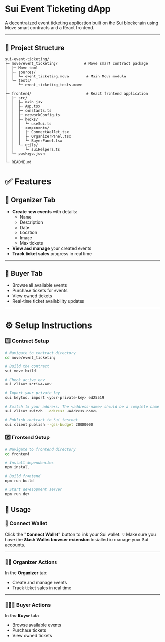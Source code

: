 # Sui Event Ticketing dApp

A decentralized event ticketing application built on the Sui blockchain using Move smart contracts and a React frontend.

---

## 📁 Project Structure

```plaintext
sui-event-ticketing/
├─ move/event_ticketing/            # Move smart contract package
│  ├─ Move.toml                     
│  ├─ sources/
│  │  └─ event_ticketing.move        # Main Move module
│  └─ tests/
│     └─ event_ticketing_tests.move  
│
├─ frontend/                         # React frontend application
│  ├─ src/
│  │  ├─ main.jsx                   
│  │  ├─ App.tsx                     
│  │  ├─ constants.ts                
│  │  ├─ networkConfig.ts            
│  │  ├─ hooks/
│  │  │  └─ useSui.ts                 
│  │  ├─ components/
│  │  │  ├─ ConnectWallet.tsx         
│  │  │  ├─ OrganizerPanel.tsx        
│  │  │  └─ BuyerPanel.tsx            
│  │  └─ utils/
│  │     └─ suiHelpers.ts            
│  └─ package.json
│
└─ README.md
```
# ✅ Features

## 🎫 Organizer Tab
- **Create new events** with details:
  - Name
  - Description
  - Date
  - Location
  - Image
  - Max tickets
- **View and manage** your created events
- **Track ticket sales** progress in real time

---

## 🛒 Buyer Tab
- Browse all available events
- Purchase tickets for events
- View owned tickets
- Real-time ticket availability updates

---

# ⚙️ Setup Instructions

### 1️⃣ Contract Setup

```bash
# Navigate to contract directory
cd move/event_ticketing

# Build the contract
sui move build

# Check active env
sui client active-env

# Import your private key
sui keytool import <your-private-key> ed25519

# Switch to your address. The <address-name> should be a complete name with a hyphen separating two words, e.g. modest-jet.
sui client switch --address <address-name>

# Publish contract to Sui testnet
sui client publish --gas-budget 20000000
```

### 2️⃣ Frontend Setup

```bash
# Navigate to frontend directory
cd frontend

# Install dependencies
npm install

# Build frontend
npm run build

# Start development server
npm run dev
```

## 🚀 Usage

### 🔗 Connect Wallet  
Click the **"Connect Wallet"** button to link your Sui wallet.
💡 Make sure you have the **Slush Wallet browser extension** installed to manage your Sui accounts.

---

### 👩‍💼 Organizer Actions  
In the **Organizer** tab:
- Create and manage events  
- Track ticket sales in real time

---

### 🧑‍🤝‍🧑 Buyer Actions  
In the **Buyer** tab:
- Browse available events  
- Purchase tickets  
- View owned tickets

